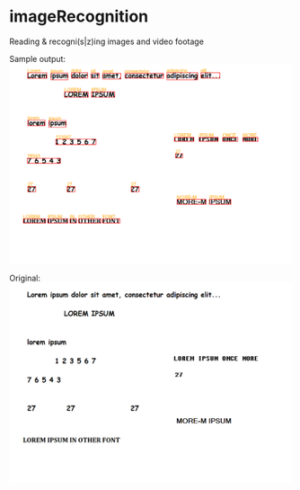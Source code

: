 # imageRecognition
Reading &amp; recogni(s|z)ing images and video footage

Sample output:
![Screenshot](lorem_ipsum_output.PNG)

Original:
![Screenshot](lorem_ipsum.png)
